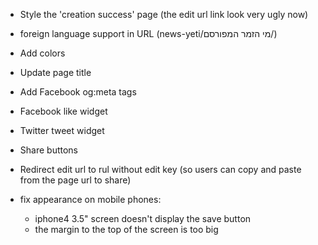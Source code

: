 * Style the 'creation success' page (the edit url link look very ugly now)
* foreign language support in URL (news-yeti/מי הזמר המפורסם/)
* Add colors
* Update page title
* Add Facebook og:meta tags
* Facebook like widget
* Twitter tweet widget
* Share buttons

* Redirect edit url to rul without edit key (so users can copy and paste from the page url to share)
* fix appearance on mobile phones:
    * iphone4 3.5" screen doesn't display the save button
    * the margin to the top of the screen is too big
